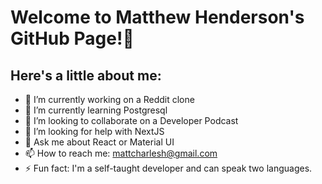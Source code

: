 <!--
**mattchx/mattchx** is a ✨ _special_ ✨ repository because its `README.md` (this file) appears on your GitHub profile.
-->

# Welcome to Matthew Henderson's GitHub Page!👋

## Here's a little about me:
- 🔭 I’m currently working on a Reddit clone
- 🌱 I’m currently learning Postgresql
- 👯 I’m looking to collaborate on a Developer Podcast
- 🤔 I’m looking for help with NextJS
- 💬 Ask me about React or Material UI
- 📫 How to reach me: mattcharlesh@gmail.com
- ⚡ Fun fact: I'm a self-taught developer and can speak two languages.

